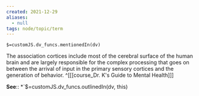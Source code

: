 ```yaml
---
created: 2021-12-29 
aliases:
  - null
tags: node/topic/term
---
```

`$=customJS.dv_funcs.mentionedIn(dv)`

The association cortices include most of the cerebral surface of the human brain and are largely responsible for the complex processing that goes on between the arrival of input in the primary sensory cortices and the generation of behavior.
 ^[[[course_Dr. K's Guide to Mental Health]]]

**See**::
*`$=customJS.dv_funcs.outlinedIn(dv, this)